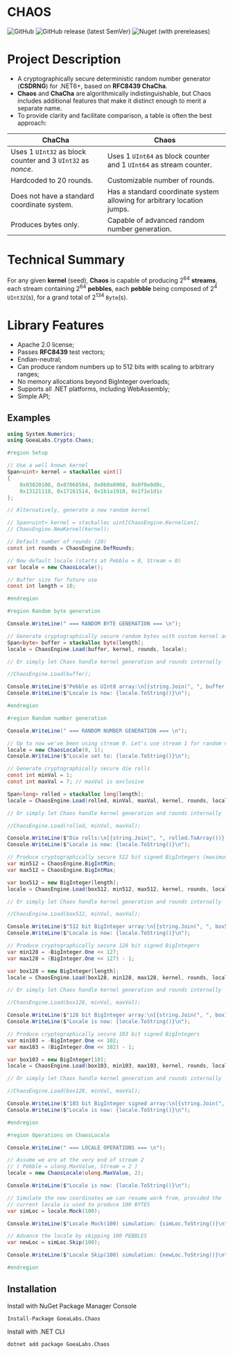 # CHAOS

![GitHub](https://img.shields.io/github/license/GoeaLabs/dotnet-chaos?style=for-the-badge)
![GitHub release (latest SemVer)](https://img.shields.io/github/v/release/GoeaLabs/dotnet-chaos?include_prereleases&style=for-the-badge)
![Nuget (with prereleases)](https://img.shields.io/nuget/vpre/GoeaLabs.Chaos?style=for-the-badge)

# Project Description

- A cryptographically secure deterministic random number generator (**CSDRNG**) for .NET6+, based on **RFC8439 ChaCha**.
- **Chaos** and **ChaCha** are algorithmically indistinguishable, but Chaos includes additional features that make it 
distinct enough to merit a separate name.
- To provide clarity and facilitate comparison, a table is often the best approach:

| **ChaCha**                                                          | **Chaos**                                                                  |
|---------------------------------------------------------------------|----------------------------------------------------------------------------|
| Uses 1 ```UInt32``` as block counter and 3 ```UInt32``` as *nonce*. | Uses 1 ```UInt64``` as block counter and 1 ```UInt64``` as stream counter. |
| Hardcoded to 20 rounds.                                             | Customizable number of rounds.                                             |
| Does not have a standard coordinate system.                         | Has a standard coordinate system allowing for arbitrary location jumps.    | 
| Produces bytes only.                                                | Capable of advanced random number generation.                              |

# Technical Summary

For any given **kernel** (seed), **Chaos** is capable of producing 2<sup>64</sup> **streams**, each stream containing
2<sup>64</sup> **pebbles**, each **pebble** being composed of 2<sup>4</sup> ```UInt32```(s), for a grand total of 
2<sup>134</sup> ```Byte```(s).

# Library Features

- Apache 2.0 license;
- Passes **RFC8439** test vectors;
- Endian-neutral;
- Can produce random numbers up to 512 bits with scaling to arbitrary ranges;
- No memory allocations beyond BigInteger overloads;
- Supports all .NET platforms, including WebAssembly;
- Simple API;

## Examples

````csharp
using System.Numerics;
using GoeaLabs.Crypto.Chaos;

#region Setup

// Use a well known kernel
Span<uint> kernel = stackalloc uint[]
{
    0x03020100, 0x07060504, 0x0b0a0908, 0x0f0e0d0c,
    0x13121110, 0x17161514, 0x1b1a1918, 0x1f1e1d1c
};

// Alternatively, generate a new random kernel

// Span<uint> kernel = stackalloc uint[ChaosEngine.KernelLen];
// ChaosEngine.NewKernel(kernel);

// Default number of rounds (20)
const int rounds = ChaosEngine.DefRounds;

// New default locale (starts at Pebble = 0, Stream = 0)
var locale = new ChaosLocale();

// Buffer size for future use
const int length = 10;

#endregion

#region Random byte generation

Console.WriteLine(" === RANDOM BYTE GENERATION === \n");

// Generate cryptographically secure random bytes with custom kernel and rounds
Span<byte> buffer = stackalloc byte[length];
locale = ChaosEngine.Load(buffer, kernel, rounds, locale);

// Or simply let Chaos handle kernel generation and rounds internally

//ChaosEngine.Load(buffer);

Console.WriteLine($"Pebble as UInt8 array:\n[{string.Join(", ", buffer.ToArray())}]\n");
Console.WriteLine($"Locale is now: {locale.ToString()}\n");

#endregion

#region Random number generation

Console.WriteLine(" === RANDOM NUMBER GENERATION === \n");

// Up to now we've been using stream 0. Let's use stream 1 for random number generation
locale = new ChaosLocale(0, 1);
Console.WriteLine($"Locale set to: {locale.ToString()}\n");

// Generate cryptographically secure die rolls
const int minVal = 1;
const int maxVal = 7; // maxVal is exclusive

Span<long> rolled = stackalloc long[length];
locale = ChaosEngine.Load(rolled, minVal, maxVal, kernel, rounds, locale);

// Or simply let Chaos handle kernel generation and rounds internally

//ChaosEngine.Load(rolled, minVal, maxVal);

Console.WriteLine($"Die rolls:\n[{string.Join(", ", rolled.ToArray())}]\n");
Console.WriteLine($"Locale is now: {locale.ToString()}\n");

// Produce cryptographically secure 512 bit signed BigIntegers (maximum supported bit length)
var min512 = ChaosEngine.BigIntMin;
var max512 = ChaosEngine.BigIntMax;

var box512 = new BigInteger[length];
locale = ChaosEngine.Load(box512, min512, max512, kernel, rounds, locale);

// Or simply let Chaos handle kernel generation and rounds internally

//ChaosEngine.Load(box512, minVal, maxVal);

Console.WriteLine($"512 bit BigInteger array:\n[{string.Join(", ", box512.ToArray())}]\n");
Console.WriteLine($"Locale is now: {locale.ToString()}\n");

// Produce cryptographically secure 128 bit signed BigIntegers
var min128 = -BigInteger.One << 127;
var max128 = (BigInteger.One << 127) - 1;

var box128 = new BigInteger[length];
locale = ChaosEngine.Load(box128, min128, max128, kernel, rounds, locale);

// Or simply let Chaos handle kernel generation and rounds internally

//ChaosEngine.Load(box128, minVal, maxVal);

Console.WriteLine($"128 bit BigInteger array:\n[{string.Join(", ", box128.ToArray())}]\n");
Console.WriteLine($"Locale is now: {locale.ToString()}\n");

// Produce cryptographically secure 103 bit signed BigIntegers
var min103 = -BigInteger.One << 102;
var max103 = (BigInteger.One << 102) - 1;

var box103 = new BigInteger[10];
locale = ChaosEngine.Load(box103, min103, max103, kernel, rounds, locale);

// Or simply let Chaos handle kernel generation and rounds internally

//ChaosEngine.Load(box128, minVal, maxVal);

Console.WriteLine($"103 bit BigInteger signed array:\n[{string.Join(", ", box103.ToArray())}]\n");
Console.WriteLine($"Locale is now: {locale.ToString()}\n");

#endregion

#region Operations on ChaosLocale

Console.WriteLine(" === LOCALE OPERATIONS === \n");

// Assume we are at the very end of stream 2
// ( Pebble = ulong.MaxValue, Stream = 2 )
locale = new ChaosLocale(ulong.MaxValue, 2);

Console.WriteLine($"Locale is now: {locale.ToString()}\n");

// Simulate the new coordinates we can resume work from, provided the
// current locale is used to produce 100 BYTES
var simLoc = locale.Mock(100);

Console.WriteLine($"Locale Mock(100) simulation: {simLoc.ToString()}\n");

// Advance the locale by skipping 100 PEBBLES
var newLoc = simLoc.Skip(100);

Console.WriteLine($"Locale Skip(100) simulation: {newLoc.ToString()}\n");

#endregion
````

## Installation

Install with NuGet Package Manager Console
```
Install-Package GoeaLabs.Chaos
```

Install with .NET CLI
```
dotnet add package GoeaLabs.Chaos
```
